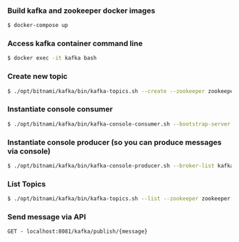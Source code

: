 ### Build kafka and zookeeper docker images
```bash
$ docker-compose up
```

### Access kafka container command line
```bash
$ docker exec -it kafka bash
```

### Create new topic

```bash
$ ./opt/bitnami/kafka/bin/kafka-topics.sh --create --zookeeper zookeeper:2181 --replication-factor 1 --partitions 1 --topic Kafka_Example
```

### Instantiate console consumer

```bash
$ ./opt/bitnami/kafka/bin/kafka-console-consumer.sh --bootstrap-server kafka:9092 --topic Kafka_Example --from-beginning
```

### Instantiate console producer (so you can produce messages via console)
```bash
$ ./opt/bitnami/kafka/bin/kafka-console-producer.sh --broker-list kafka:9092 --topic Kafka_Example
```

### List Topics
```bash
$ ./opt/bitnami/kafka/bin/kafka-topics.sh --list --zookeeper zookeeper:2181
```

### Send message via API
`GET - localhost:8081/kafka/publish/{message}`
